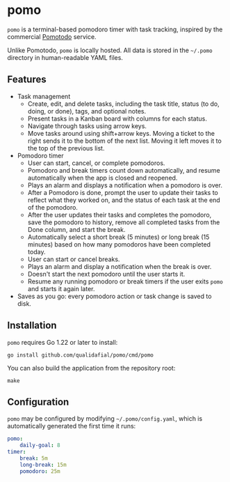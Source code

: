 # pomo

`pomo` is a terminal-based pomodoro timer with task tracking, inspired by the
commercial [Pomotodo](pomotodo.com) service.

Unlike Pomotodo, `pomo` is locally hosted. All data is stored in the `~/.pomo`
directory in human-readable YAML files.

## Features

* Task management
  * Create, edit, and delete tasks, including the task title, status (to do,
    doing, or done), tags, and optional notes.
  * Present tasks in a Kanban board with columns for each status.
  * Navigate through tasks using arrow keys.
  * Move tasks around using shift+arrow keys. Moving a ticket to the right sends
    it to the bottom of the next list. Moving it left moves it to the top of the
    previous list.
* Pomodoro timer
  * User can start, cancel, or complete pomodoros.
  * Pomodoro and break timers count down automatically, and resume automatically
    when the app is closed and reopened.
  * Plays an alarm and displays a notification when a pomodoro is over.
  * After a Pomodoro is done, prompt the user to update their tasks to reflect
    what they worked on, and the status of each task at the end of the pomodoro.
  * After the user updates their tasks and completes the pomodoro, save the
    pomodoro to history, remove all completed tasks from the Done column, and
    start the break.
  * Automatically select a short break (5 minutes) or long break (15 minutes)
    based on how many pomodoros have been completed today.
  * User can start or cancel breaks.
  * Plays an alarm and display a notification when the break is over.
  * Doesn't start the next pomodoro until the user starts it.
  * Resume any running pomodoro or break timers if the user exits `pomo` and
    starts it again later.
* Saves as you go: every pomodoro action or task change is saved to disk.

## Installation

`pomo` requires Go 1.22 or later to install:

```shell
go install github.com/qualidafial/pomo/cmd/pomo
```

You can also build the application from the repository root:

```shell
make
```

## Configuration

`pomo` may be configured by modifying `~/.pomo/config.yaml`, which is
automatically generated the first time it runs:

```yaml
pomo:
    daily-goal: 8
timer:
    break: 5m
    long-break: 15m
    pomodoro: 25m
```
